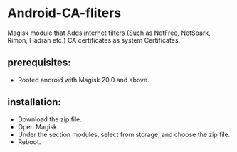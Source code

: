 # Android-CA-fliters
Magisk module that Adds internet filters (Such as NetFree, NetSpark, Rimon, Hadran etc.) CA certificates as system
Certificates.

## prerequisites:
* Rooted android with Magisk 20.0 and above.

## installation:
* Download the zip file.
* Open Magisk.
* Under the section modules, select from storage, and choose the zip file.
* Reboot.

